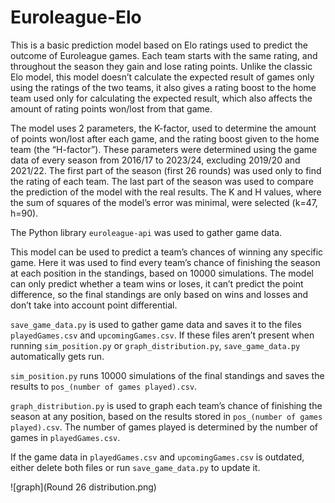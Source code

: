 # Euroleague-Elo

This is a basic prediction model based on Elo ratings used to predict the outcome of Euroleague games. Each team starts with the same rating, and throughout the season they gain and lose rating points. Unlike the classic Elo model, this model doesn’t calculate the expected result of games only using the ratings of the two teams, it also gives a rating boost to the home team used only for calculating the expected result, which also affects the amount of rating points won/lost from that game.

The model uses 2 parameters, the K-factor, used to determine the amount of points won/lost after each game, and the rating boost given to the home team (the “H-factor”). These parameters were determined using the game data of every season from 2016/17 to 2023/24, excluding 2019/20 and 2021/22. The first part of the season (first 26 rounds) was used only to find the rating of each team. The last part of the season was used to compare the prediction of the model with the real results. The K and H values, where the sum of squares of the model’s error was minimal, were selected (k=47, h=90).

The Python library `euroleague-api` was used to gather game data.

This model can be used to predict a team’s chances of winning any specific game. Here it was used to find every team’s chance of finishing the season at each position in the standings, based on 10000 simulations. The model can only predict whether a team wins or loses, it can’t predict the point difference, so the final standings are only based on wins and losses and don’t take into account point differential.

`save_game_data.py` is used to gather game data and saves it to the files `playedGames.csv` and `upcomingGames.csv`. If these files aren’t present when running `sim_position.py` or `graph_distribution.py`, `save_game_data.py` automatically gets run. 

`sim_position.py` runs 10000 simulations of the final standings and saves the results to `pos_(number of games played).csv`.

`graph_distribution.py` is used to graph each team’s chance of finishing the season at any position, based on the results stored in `pos_(number of games played).csv`. The number of games played is determined by the number of games in `playedGames.csv`.

If the game data in `playedGames.csv` and `upcomingGames.csv` is outdated, either delete both files or run `save_game_data.py` to update it.

![graph](Round 26 distribution.png)
